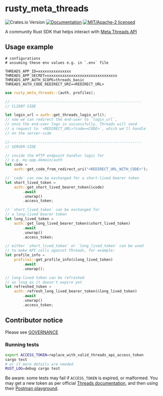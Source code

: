 # rusty_meta_threads

![Crates.io Version](https://img.shields.io/crates/v/rusty_meta_threads)
[![Documentation](https://docs.rs/rusty_meta_threads/badge.svg)](https://docs.rs/rusty_meta_threads)
[![MIT/Apache-2 licensed](https://img.shields.io/crates/l/rusty_meta_threads)](./LICENSE-APACHE)

A community Rust SDK that helps interact with
[Meta Threads API](https://developers.facebook.com/docs/threads)

## Usage example

```
# configurations
# assuming these env values e.g. in `.env` file

THREADS_APP_ID=xxxxxxxxxxxxxxx
THREADS_APP_SECRET=xxxxxxxxxxxxxxxxxxxxxxxxxxxxxxxx
THREADS_APP_AUTH_SCOPE=threads_basic
THREADS_AUTH_CODE_REDIRECT_URI=<REDIRECT_URL>
```

```rs
use rusty_meta_threads::{auth, profiles};

//------------------------------------------------------------
// CLIENT-SIDE

let login_url = auth::get_threads_login_url();
// now we can redirect the end-user to `login_url`,
// once the end-user logs in successfully, Threads will send
// a request to `<REDIRECT_URL>?code=<CODE>`, which we'll handle
// on the server-side

//------------------------------------------------------------
// SERVER-SIDE

// inside the HTTP endpoint handler logic for
// e.g. my-app.domain/auth
let code =
    auth::get_code_from_redirect_uri("<REDIRECT_URL_WITH_CODE>");

// `code` can now be exchanged for a short-lived bearer token
let short_lived_token =
    auth::get_short_lived_bearer_token(&code)
        .await
        .unwrap()
        .access_token;

// `short_lived_token` can be exchanged for
// a long-lived bearer token
let long_lived_token =
    auth::get_long_lived_bearer_token(&short_lived_token)
        .await
        .unwrap()
        .access_token;

// either `short_lived_token` or `long_lived_token` can be used
// to make API calls against Threads, for example:
let profile_info =
    profiles::get_profile_info(&long_lived_token)
        .await
        .unwrap();

// long-lived token can be refreshed
// as long as it doesn't expire yet
let refreshed_token =
    auth::refresh_long_lived_bearer_token(&long_lived_token)
        .await
        .unwrap()
        .access_token;
```

## Contributor notice

Please see [GOVERNANCE](./GOVERNANCE.md)

### Running tests

```bash
export ACCESS_TOKEN=replace_with_valid_threads_api_access_token
cargo test
# or if more details are needed
RUST_LOG=debug cargo test
```
Be aware: some tests may fail if `ACCESS_TOKEN` is expired, or
malformed. You may get a new token as per official
[Threads documentation](https://developers.facebook.com/docs/threads/get-started/get-access-tokens-and-permissions), and
then using their [Postman playground](https://www.postman.com/meta/threads/request/j8jvxf4/exchange-the-code-for-a-token).
